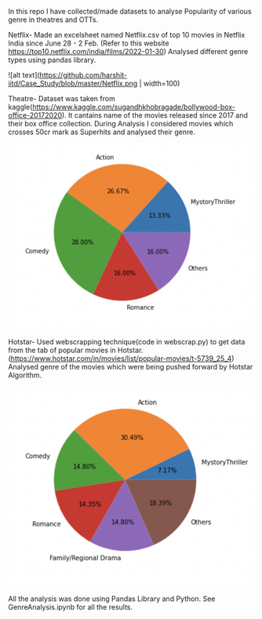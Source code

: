 In this repo I have collected/made datasets to analyse Popularity of various genre in theatres and OTTs.

Netflix- Made an excelsheet named Netflix.csv of top 10 movies in Netflix India since June 28 - 2 Feb. (Refer to this website https://top10.netflix.com/india/films/2022-01-30)
Analysed different genre types using pandas library.

![alt text](https://github.com/harshit-iitd/Case_Study/blob/master/Netflix.png | width=100)

Theatre- Dataset was taken from kaggle(https://www.kaggle.com/sugandhkhobragade/bollywood-box-office-20172020). It cantains name of the movies released since 2017 and their box office collection.
During Analysis I considered movies which crosses 50cr mark as Superhits and analysed their genre. 

![alt text](https://github.com/harshit-iitd/Case_Study/blob/master/Theatre.png)

Hotstar- Used webscrapping technique(code in webscrap.py) to get data from the tab of popular movies in Hotstar.(https://www.hotstar.com/in/movies/list/popular-movies/t-5739_25_4)
Analysed genre of the movies which were being pushed forward by Hotstar Algorithm.

![alt text](https://github.com/harshit-iitd/Case_Study/blob/master/Hotstar.png)

All the analysis was done using Pandas Library and Python.
See GenreAnalysis.ipynb for all the results.
